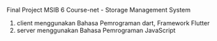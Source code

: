 Final Project MSIB 6 Course-net - Storage Management System
1. client menggunakan Bahasa Pemrograman dart, Framework Flutter
2. server menggunakan Bahasa Pemrograman JavaScript
